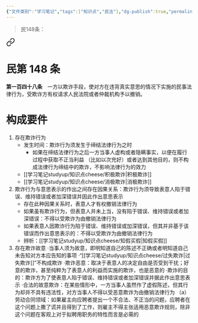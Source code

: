 ```yaml
---
{"文件类别":"学习笔记","tags":["知识点","民法"],"dg-publish":true,"permalink":"/学习笔记studyup/知识点cheese/相对人欺诈/","dgPassFrontmatter":true,"created":"2024-07-17T10:51:27.582+08:00","updated":"2024-10-27T23:08:52.404+08:00"}
---
```


>民148条：
<div class="transclusion internal-embed is-loaded"><a class="markdown-embed-link" href="////#t148" aria-label="Open link"><svg xmlns="http://www.w3.org/2000/svg" width="24" height="24" viewBox="0 0 24 24" fill="none" stroke="currentColor" stroke-width="2" stroke-linecap="round" stroke-linejoin="round" class="svg-icon lucide-link"><path d="M10 13a5 5 0 0 0 7.54.54l3-3a5 5 0 0 0-7.07-7.07l-1.72 1.71"></path><path d="M14 11a5 5 0 0 0-7.54-.54l-3 3a5 5 0 0 0 7.07 7.07l1.71-1.71"></path></svg></a><div class="markdown-embed">

<div class="markdown-embed-title">

# 民第 148 条

</div>


**第一百四十八条**　一方以欺诈手段，使对方在违背真实意思的情况下实施的民事法律行为，受欺诈方有权请求人民法院或者仲裁机构予以撤销。 

</div></div>

# 构成要件
 1. 存在欺诈行为
	- 发生时间：欺诈行为须发生于缔结法律行为之时
		- 如果在缔结法律行为之后一方当事人虚构或者隐瞒事实，以便在履行过程中获取不正当利益 （比如以次充好）或者达到其他目的，则不构成法律行为缔结中的欺诈，不影响法律行为的效力 
	 - [[学习笔记studyup/知识点cheese/积极欺诈\|积极欺诈]]
	- [[学习笔记studyup/知识点cheese/消极欺诈\|消极欺诈]]
2. 欺诈行为与意思表示的作出之间存在因果关系：欺诈行为须导致表意人陷于错误、维持错误或者加深错误并因此作出意思表示
	- 存在此种因果关系时，表意人才有权撤销法律行为 
	- 如果虽有欺诈行为，但表意人并未上当，没有陷于错误、维持错误或者加深错误：不得以受欺诈为由撤销法律行为
	- 如果表意人因欺诈行为陷于错误、维持错误或加深错误，但其并非基于该错误而作出意思表示的：不得以受欺诈为由撤销法律行为
	- 辨析：[[学习笔记studyup/知识点cheese/知假买假\|知假买假]]
1. 存在欺诈故意
·当事人须为故意，即明知道自己的陈述不正确或者明知道自己未告知对方本应告知的事项
·“[[学习笔记studyup/知识点cheese/过失欺诈\|过失欺诈]]”不构成欺诈
·欺诈恶意：取决于表意人的决定自由是否受到干扰；好意的欺诈，甚至纯粹为了表意人的利益而实施的欺诈，也是恶意的
·欺诈的目的：欺诈方为了使表意人陷于错误、维持错误或者加深错误并据此作出意思表示
·合法的故意欺诈：在某些情形中，一方当事人虽然作了虚假陈述，但其行为却并不具有违法性，对方当事人不得以受恶意欺诈为由撤销法律行为
（a）劳动合同领域：如果雇主向应聘者提出一个不合法、不正当的问题，应聘者在这个问题上撒了谎并且得到了工作，则雇主不得主张适用恶意欺诈规则，除非这个问题在客观上对于拟聘用职务的特性而言是必需的
